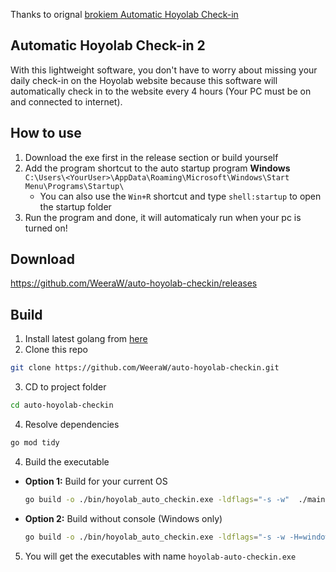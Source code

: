 Thanks to orignal [brokiem Automatic Hoyolab Check-in](https://github.com/brokiem/auto-hoyolab-checkin)
## Automatic Hoyolab Check-in 2

With this lightweight software, you don't have to worry about missing your daily check-in on the Hoyolab website because
this software will automatically check in to the website every 4 hours (Your PC must be on and connected to internet).

## How to use

1. Download the exe first in the release section or build yourself
2. Add the program shortcut to the auto startup program
   **Windows**
   `C:\Users\<YourUser>\AppData\Roaming\Microsoft\Windows\Start Menu\Programs\Startup\`
   * You can also use the `Win+R` shortcut and type `shell:startup` to open the startup folder
3. Run the program and done, it will automaticaly run when your pc is turned on!

## Download

https://github.com/WeeraW/auto-hoyolab-checkin/releases

## Build
1. Install latest golang from [here](https://go.dev/dl/)
2. Clone this repo
```sh
git clone https://github.com/WeeraW/auto-hoyolab-checkin.git
```
3. CD to project folder
```sh
cd auto-hoyolab-checkin
```
4. Resolve dependencies
```sh
go mod tidy
```
4. Build the executable
  * **Option 1:** Build for your current OS
     ```sh
     go build -o ./bin/hoyolab_auto_checkin.exe -ldflags="-s -w"  ./main.go
     ```
  * **Option 2:** Build without console (Windows only)
     ```sh
     go build -o ./bin/hoyolab_auto_checkin.exe -ldflags="-s -w -H=windowsgui"  ./main.go
     ```
5. You will get the executables with name `hoyolab-auto-checkin.exe`